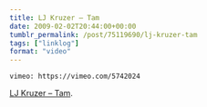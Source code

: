 ```yaml
---
title: LJ Kruzer – Tam
date: 2009-02-02T20:44:00+00:00
tumblr_permalink: /post/75119690/lj-kruzer-tam
tags: ["linklog"]
format: "video"
---
```


`vimeo: https://vimeo.com/5742024`

[LJ Kruzer &#8211; Tam][1].

[1]: https://vimeo.com/5742024
